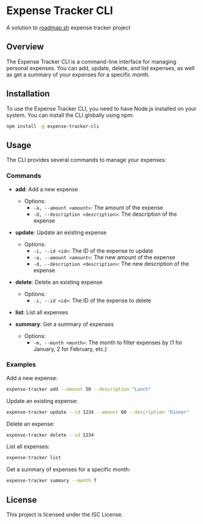 # Expense Tracker CLI
A solution to [roadmap.sh](https://roadmap.sh/projects/expense-tracker) expense tracker project

## Overview

The Expense Tracker CLI is a command-line interface for managing personal expenses. You can add, update, delete, and list expenses, as well as get a summary of your expenses for a specific month.

## Installation

To use the Expense Tracker CLI, you need to have Node.js installed on your system. You can install the CLI globally using npm:

```bash
npm install -g expense-tracker-cli
```

## Usage

The CLI provides several commands to manage your expenses:

### Commands

- **add**: Add a new expense
  - Options:
    - `-a, --amount <amount>`: The amount of the expense
    - `-d, --description <description>`: The description of the expense

- **update**: Update an existing expense
  - Options:
    - `-i, --id <id>`: The ID of the expense to update
    - `-a, --amount <amount>`: The new amount of the expense
    - `-d, --description <description>`: The new description of the expense

- **delete**: Delete an existing expense
  - Options:
    - `-i, --id <id>`: The ID of the expense to delete

- **list**: List all expenses

- **summary**: Get a summary of expenses
  - Options:
    - `-m, --month <month>`: The month to filter expenses by (1 for January, 2 for February, etc.)

### Examples

Add a new expense:
```bash
expense-tracker add --amount 50 --description "Lunch"
```

Update an existing expense:
```bash
expense-tracker update --id 1234 --amount 60 --description "Dinner"
```

Delete an expense:
```bash
expense-tracker delete --id 1234
```

List all expenses:
```bash
expense-tracker list
```

Get a summary of expenses for a specific month:
```bash
expense-tracker summary --month 7
```

## License

This project is licensed under the ISC License.

